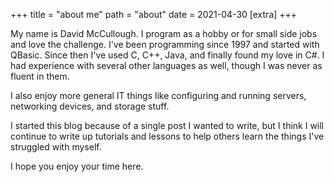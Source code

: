 +++
title = "about me"
path = "about"
date = 2021-04-30
[extra]
+++

My name is David McCullough. I program as a hobby or for small side jobs and love the challenge. I've been programming since 1997 and started with QBasic. Since then I've used C, C++, Java, and finally found my love in C#. I had experience with several other languages as well, though I was never as fluent in them.

I also enjoy more general IT things like configuring and running servers, networking devices, and storage stuff.

I started this blog because of a single post I wanted to write, but I think I will continue to write up tutorials and lessons to help others learn the things I've struggled with myself.

I hope you enjoy your time here.
